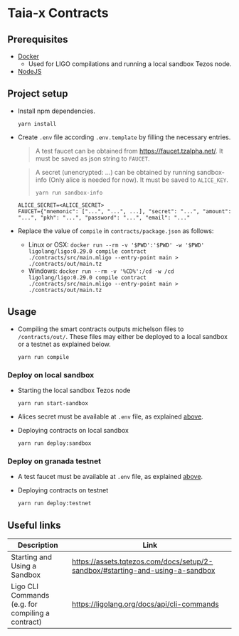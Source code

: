 # Taia-x Contracts

## Prerequisites

- [Docker](https://docs.docker.com/v17.12/install/)
  - Used for LIGO compilations and running a local sandbox Tezos node.
- [NodeJS](https://nodejs.org/en/)

## Project setup

- Install npm dependencies.

  ```
  yarn install
  ```

- Create `.env` file according `.env.template` by filling the necessary entries.

  > A test faucet can be obtained from https://faucet.tzalpha.net/. It must be saved as json string to `FAUCET`.

  > A secret (unencrypted: ...) can be obtained by running sandbox-info (Only alice is needed for now). It must be saved to `ALICE_KEY`.
  >
  > ```shell
  > yarn run sandbox-info
  > ```

  ```
  ALICE_SECRET=<ALICE_SECRET>
  FAUCET={"mnemonic": ["...", "...", ...], "secret": "...", "amount": "...", "pkh": "...", "password": "...", "email": "..."
  ```
- Replace the value of `compile` in `contracts/package.json` as follows:
  - Linux or OSX: ```docker run --rm -v '$PWD':'$PWD' -w '$PWD' ligolang/ligo:0.29.0 compile contract ./contracts/src/main.mligo --entry-point main > ./contracts/out/main.tz```
  - Windows: ```docker run --rm -v '%CD%':/cd -w /cd ligolang/ligo:0.29.0 compile contract ./contracts/src/main.mligo --entry-point main > ./contracts/out/main.tz```


  

## Usage

- Compiling the smart contracts outputs michelson files to `/contracts/out/`. These files may either be deployed to a local sandbox or a testnet as explained below.

  ```shell
  yarn run compile
  ```

### Deploy on local sandbox

- Starting the local sandbox Tezos node

  ```shell
  yarn run start-sandbox
  ```

- Alices secret must be available at `.env` file, as explained [above](#Project-setup).

- Deploying contracts on local sandbox

  ```shell
  yarn run deploy:sandbox
  ```

### Deploy on granada testnet

- A test faucet must be available at `.env` file, as explained [above](#Project-setup).

- Deploying contracts on testnet

  ```shell
  yarn run deploy:testnet
  ```

## Useful links

| Description                                       | Link                                                                          |
| ------------------------------------------------- | ----------------------------------------------------------------------------- |
| Starting and Using a Sandbox                      | https://assets.tqtezos.com/docs/setup/2-sandbox/#starting-and-using-a-sandbox |
| Ligo CLI Commands (e.g. for compiling a contract) | https://ligolang.org/docs/api/cli-commands                                    |
